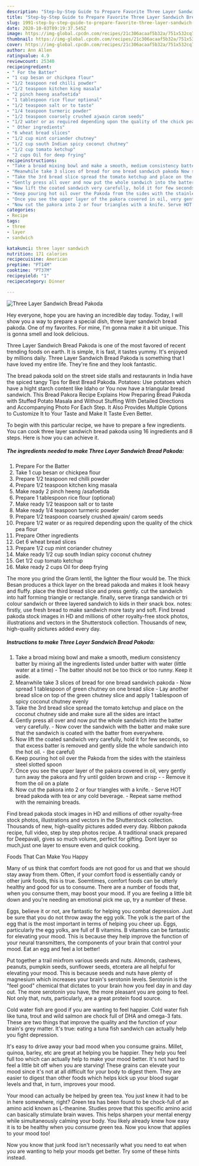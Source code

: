 ```yaml
---
description: "Step-by-Step Guide to Prepare Favorite Three Layer Sandwich Bread Pakoda"
title: "Step-by-Step Guide to Prepare Favorite Three Layer Sandwich Bread Pakoda"
slug: 1991-step-by-step-guide-to-prepare-favorite-three-layer-sandwich-bread-pakoda
date: 2020-10-03T09:19:37.545Z
image: https://img-global.cpcdn.com/recipes/21c306acaaf5b32a/751x532cq70/three-layer-sandwich-bread-pakoda-recipe-main-photo.jpg
thumbnail: https://img-global.cpcdn.com/recipes/21c306acaaf5b32a/751x532cq70/three-layer-sandwich-bread-pakoda-recipe-main-photo.jpg
cover: https://img-global.cpcdn.com/recipes/21c306acaaf5b32a/751x532cq70/three-layer-sandwich-bread-pakoda-recipe-main-photo.jpg
author: Ann Allen
ratingvalue: 4.9
reviewcount: 25340
recipeingredient:
- " For the Batter"
- "1 cup besan or chickpea flour"
- "1/2 teaspoon red chilli powder"
- "1/2 teaspoon kitchen king masala"
- "2 pinch heeng asafoetida"
- "1 tablespoon rice flour optional"
- "1/2 teaspoon salt or to taste"
- "1/4 teaspoon turmeric powder"
- "1/2 teaspoon coarsely crushed ajwain carom seeds"
- "1/2 water or as required depending upon the quality of the chick pea flour"
- " Other ingredients"
- "6 wheat bread slices"
- "1/2 cup mint coriander chutney"
- "1/2 cup south Indian spicy coconut chutney"
- "1/2 cup tomato ketchup"
- "2 cups Oil for deep frying"
recipeinstructions:
- "Take a broad mixing bowl and make a smooth, medium consistency batter by mixing all the ingredients listed under batter with water (little water at a time)  The batter should not be too thick or too runny. Keep it aside."
- "Meanwhile take 3 slices of bread for one bread sandwich pakoda Now spread 1 tablespoon of green chutney on one bread slice  Lay another bread slice on top of the green chutney slice and apply 1 tablespoon of spicy coconut chutney evenly"
- "Take the 3rd bread slice spread the tomato ketchup and place on the coconut chutney side and make sure all the sides are intact"
- "Gently press all over and now put the whole sandwich into the batter very carefully.  Now cover the sandwich with the batter and make sure that the sandwich is coated with the batter from everywhere."
- "Now lift the coated sandwich very carefully, hold it for few seconds, so that excess batter is removed and gently slide the whole sandwich into the hot oil.  (be careful)"
- "Keep pouring hot oil over the Pakoda from the sides with the stainless steel slotted spoon"
- "Once you see the upper layer of the pakora covered in oil, very gently turn away the pakora and fry until golden brown and crisp   Remove it from the oil on a plate"
- "Now cut the pakora into 2 or four triangles with a knife. Serve HOT bread pakoda with tea or any cold beverage. Repeat same method with the remaining breads."
categories:
- Recipe
tags:
- three
- layer
- sandwich

katakunci: three layer sandwich 
nutrition: 171 calories
recipecuisine: American
preptime: "PT14M"
cooktime: "PT37M"
recipeyield: "1"
recipecategory: Dinner

---
```



![Three Layer Sandwich Bread Pakoda](https://img-global.cpcdn.com/recipes/21c306acaaf5b32a/751x532cq70/three-layer-sandwich-bread-pakoda-recipe-main-photo.jpg)

Hey everyone, hope you are having an incredible day today. Today, I will show you a way to prepare a special dish, three layer sandwich bread pakoda. One of my favorites. For mine, I'm gonna make it a bit unique. This is gonna smell and look delicious.

Three Layer Sandwich Bread Pakoda is one of the most favored of recent trending foods on earth. It is simple, it is fast, it tastes yummy. It's enjoyed by millions daily. Three Layer Sandwich Bread Pakoda is something that I have loved my entire life. They're fine and they look fantastic.

The bread pakoda sold on the street side stalls and restaurants in India have the spiced tangy Tips for Best Bread Pakoda. Potatoes: Use potatoes which have a hight starch content like Idaho or You now have a triangular bread sandwich. This Bread Pakora Recipe Explains How Preparing Bread Pakoda with Stuffed Potato Masala and Without Stuffing With Detailed Directions and Accompanying Photo For Each Step. It Also Provides Multiple Options to Customize It to Your Taste and Make It Taste Even Better.


To begin with this particular recipe, we have to prepare a few ingredients. You can cook three layer sandwich bread pakoda using 16 ingredients and 8 steps. Here is how you can achieve it.

<!--inarticleads1-->

##### The ingredients needed to make Three Layer Sandwich Bread Pakoda:

1. Prepare  For the Batter
1. Take 1 cup besan or chickpea flour
1. Prepare 1/2 teaspoon red chilli powder
1. Prepare 1/2 teaspoon kitchen king masala
1. Make ready 2 pinch heeng /asafoetida
1. Prepare 1 tablespoon rice flour (optional)
1. Make ready 1/2 teaspoon salt or to taste
1. Make ready 1/4 teaspoon turmeric powder
1. Prepare 1/2 teaspoon coarsely crushed ajwain/ carom seeds
1. Prepare 1/2 water or as required depending upon the quality of the chick pea flour
1. Prepare  Other ingredients
1. Get 6 wheat bread slices
1. Prepare 1/2 cup mint coriander chutney
1. Make ready 1/2 cup south Indian spicy coconut chutney
1. Get 1/2 cup tomato ketchup
1. Make ready 2 cups Oil for deep frying


The more you grind the Gram lentil, the lighter the flour would be. The thick Besan produces a thick layer on the bread pakoda and makes it look heavy and fluffy. place the third bread slice and press gently. cut the sandwich into half forming triangle or rectangle. finally, serve tiranga sandwich or tri colour sandwich or three layered sandwich to kids in their snack box. notes: firstly, use fresh bread to make sandwich more tasty and soft. Find bread pakoda stock images in HD and millions of other royalty-free stock photos, illustrations and vectors in the Shutterstock collection. Thousands of new, high-quality pictures added every day. 

<!--inarticleads2-->

##### Instructions to make Three Layer Sandwich Bread Pakoda:

1. Take a broad mixing bowl and make a smooth, medium consistency batter by mixing all the ingredients listed under batter with water (little water at a time)  - The batter should not be too thick or too runny. Keep it aside.
1. Meanwhile take 3 slices of bread for one bread sandwich pakoda - Now spread 1 tablespoon of green chutney on one bread slice  - Lay another bread slice on top of the green chutney slice and apply 1 tablespoon of spicy coconut chutney evenly
1. Take the 3rd bread slice spread the tomato ketchup and place on the coconut chutney side and make sure all the sides are intact
1. Gently press all over and now put the whole sandwich into the batter very carefully.  - Now cover the sandwich with the batter and make sure that the sandwich is coated with the batter from everywhere.
1. Now lift the coated sandwich very carefully, hold it for few seconds, so that excess batter is removed and gently slide the whole sandwich into the hot oil.  - (be careful)
1. Keep pouring hot oil over the Pakoda from the sides with the stainless steel slotted spoon
1. Once you see the upper layer of the pakora covered in oil, very gently turn away the pakora and fry until golden brown and crisp  -  - Remove it from the oil on a plate
1. Now cut the pakora into 2 or four triangles with a knife. - Serve HOT bread pakoda with tea or any cold beverage. - Repeat same method with the remaining breads.


Find bread pakoda stock images in HD and millions of other royalty-free stock photos, illustrations and vectors in the Shutterstock collection. Thousands of new, high-quality pictures added every day. Ribbon pakoda recipe, full video, step by step photos recipe. A traditional snack prepared for Deepavali, gives so much volume, perfect for gifting. Dont layer so much,just one layer to ensure even and quick cooking. 

Foods That Can Make You Happy


Many of us think that comfort foods are not good for us and that we should stay away from them. Often, if your comfort food is essentially candy or other junk foods, this is true. Soemtimes, comfort foods can be utterly healthy and good for us to consume. There are a number of foods that, when you consume them, may boost your mood. If you are feeling a little bit down and you're needing an emotional pick me up, try a number of these.

Eggs, believe it or not, are fantastic for helping you combat depression. Just be sure that you do not throw away the egg yolk. The yolk is the part of the egg that is the most important in terms of helping you cheer up. Eggs, particularly the egg yolks, are full of B vitamins. B vitamins can be fantastic for elevating your mood. This is because they help improve the function of your neural transmitters, the components of your brain that control your mood. Eat an egg and feel a lot better!

Put together a trail mixfrom various seeds and nuts. Almonds, cashews, peanuts, pumpkin seeds, sunflower seeds, etcetera are all helpful for elevating your mood. This is because seeds and nuts have plenty of magnesium which increases your brain's serotonin levels. Serotonin is the "feel good" chemical that dictates to your brain how you feel day in and day out. The more serotonin you have, the more pleasant you are going to feel. Not only that, nuts, particularly, are a great protein food source.

Cold water fish are good if you are wanting to feel happier. Cold water fish like tuna, trout and wild salmon are chock full of DHA and omega-3 fats. These are two things that improve the quality and the function of your brain's grey matter. It's true: eating a tuna fish sandwich can actually help you fight depression. 

It's easy to drive away your bad mood when you consume grains. Millet, quinoa, barley, etc are great at helping you be happier. They help you feel full too which can actually help to make your mood better. It's not hard to feel a little bit off when you are starving! These grains can elevate your mood since it's not at all difficult for your body to digest them. They are easier to digest than other foods which helps kick up your blood sugar levels and that, in turn, improves your mood.

Your mood can actually be helped by green tea. You just knew it had to be in here somewhere, right? Green tea has been found to be chock-full of an amino acid known as L-theanine. Studies prove that this specific amino acid can basically stimulate brain waves. This helps sharpen your mental energy while simultaneously calming your body. You likely already knew how easy it is to be healthy when you consume green tea. Now you know that applies to your mood too!

Now you know that junk food isn't necessarily what you need to eat when you are wanting to help your moods get better. Try  some  of  these  hints  instead.

